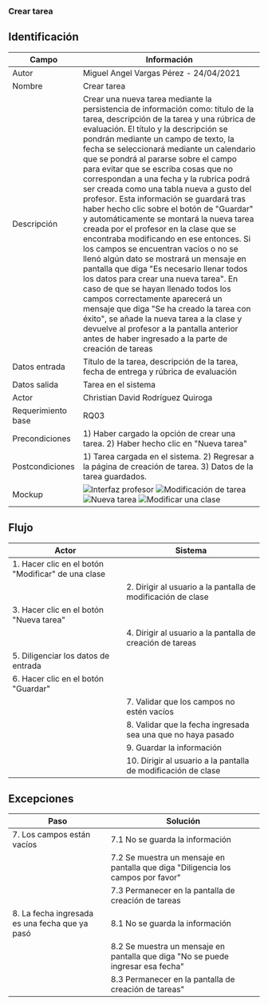 ### Crear tarea
## Identificación 

| Campo | Información |
|-------|-------|
| Autor | Miguel Angel Vargas Pérez - 24/04/2021 |
| Nombre | Crear tarea |
| Descripción | Crear una nueva tarea mediante la persistencia de información como: título de la tarea, descripción de la tarea y una rúbrica de evaluación. El título y la descripción se pondrán mediante un campo de texto, la fecha se seleccionará mediante un calendario que se pondrá al pararse sobre el campo para evitar que se escriba cosas que no correspondan a una fecha y la rubrica podrá ser creada como una tabla nueva a gusto del profesor. Esta información se guardará tras haber hecho clic sobre el botón de "Guardar" y automáticamente se montará la nueva tarea creada por el profesor en la clase que se encontraba modificando en ese entonces. Si los campos se encuentran vacíos o no se llenó algún dato se mostrará un mensaje en pantalla que diga "Es necesario llenar todos los datos para crear una nueva tarea". En caso de que se hayan llenado todos los campos correctamente aparecerá un mensaje que diga "Se ha creado la tarea con éxito", se añade la nueva tarea a la clase y devuelve al profesor a la pantalla anterior antes de haber ingresado a la parte de creación de tareas |
| Datos entrada | Título de la tarea, descripción de la tarea, fecha de entrega y rúbrica de evaluación |
| Datos salida | Tarea en el sistema |
| Actor | Christian David Rodríguez Quiroga |
| Requerimiento base | RQ03 |
| Precondiciones | 1) Haber cargado la opción de crear una tarea. 2) Haber hecho clic en "Nueva tarea" |
| Postcondiciones | 1) Tarea cargada en el sistema. 2) Regresar a la página de creación de tarea. 3) Datos de la tarea guardados. |
| Mockup | ![Interfaz profesor](https://user-images.githubusercontent.com/79241017/116014437-e78b3880-a5fa-11eb-8c42-b9930a9ed56e.png) ![Modificación de tarea](https://user-images.githubusercontent.com/79241017/117559287-a575e400-b049-11eb-9b23-a81040113b33.png) ![Nueva tarea](https://user-images.githubusercontent.com/79241017/116015118-d2fc6f80-a5fd-11eb-9893-c4c67de406d3.png) ![Modificar una clase](https://user-images.githubusercontent.com/79241017/116014218-cbd36280-a5f9-11eb-901f-acaa0b673537.png) |

## Flujo
| Actor | Sistema |
|-------|-------|
| 1. Hacer clic en el botón "Modificar" de una clase |
|  | 2. Dirigir al usuario a la pantalla de modificación de clase |
| 3. Hacer clic en el botón "Nueva tarea" |  |
|  | 4. Dirigir al usuario a la pantalla de creación de tareas |
| 5. Diligenciar los datos de entrada |  |
| 6. Hacer clic en el botón "Guardar" |  |
|  | 7. Validar que los campos no estén vacíos |
|  | 8. Validar que la fecha ingresada sea una que no haya pasado |
|  | 9. Guardar la información |
|  | 10. Dirigir al usuario a la pantalla de modificación de clase |



## Excepciones
| Paso | Solución |
|-------|-------|
| 7. Los campos están vacíos | 7.1 No se guarda la información |
|  | 7.2 Se muestra un mensaje en pantalla que diga "Diligencia los campos por favor" |
|  | 7.3 Permanecer en la pantalla de creación de tareas |
| 8. La fecha ingresada es una fecha que ya pasó | 8.1 No se guarda la información |
|  | 8.2 Se muestra un mensaje en pantalla que diga "No se puede ingresar esa fecha" |
|  | 8.3 Permanecer en la pantalla de creación de tareas" |